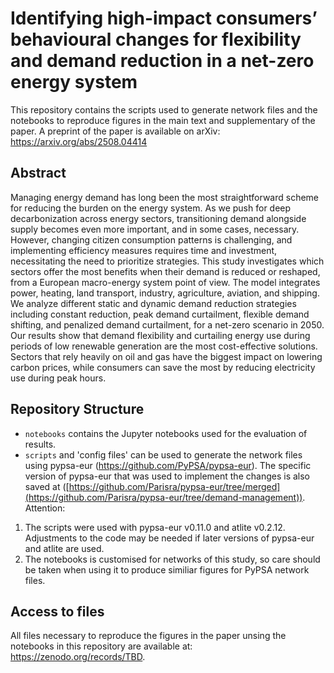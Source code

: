 # Identifying high-impact consumers’ behavioural changes for flexibility and demand reduction in a net-zero energy system
This repository contains the scripts used to generate network files and the notebooks to reproduce figures in the main text and supplementary of the paper.
A preprint of the paper is available on arXiv: https://arxiv.org/abs/2508.04414

## Abstract


Managing energy demand has long been the most straightforward scheme for reducing the burden on the energy system. As we push for deep decarbonization across energy sectors, transitioning demand alongside supply becomes even more important, and in some cases, necessary. However, changing citizen consumption patterns is challenging, and implementing efficiency measures requires time and investment, necessitating the need to prioritize strategies. This study investigates which sectors offer the most benefits when their demand is reduced or reshaped, from a European macro-energy system point of view. The model integrates power, heating, land transport, industry, agriculture, aviation, and shipping. We analyze different static and dynamic demand reduction strategies including constant reduction, peak demand curtailment, flexible demand shifting, and penalized demand curtailment, for a net-zero scenario in 2050. Our results show that demand flexibility and curtailing energy use during periods of low renewable generation are the most cost-effective solutions. Sectors that rely heavily on oil and gas have the biggest impact on lowering carbon prices, while consumers can save the most by reducing electricity use during peak hours.


## Repository Structure

- `notebooks` contains the Jupyter notebooks used for the evaluation of results.
- `scripts` and 'config files' can be used to generate the network files using pypsa-eur (https://github.com/PyPSA/pypsa-eur). The specific version of pypsa-eur that was used to implement the changes is also saved at ([https://github.com/Parisra/pypsa-eur/tree/merged](https://github.com/Parisra/pypsa-eur/tree/demand-management)).
Attention:
1. The scripts were used with pypsa-eur v0.11.0 and atlite v0.2.12. Adjustments to the code may be needed if later versions of pypsa-eur and atlite are used.
2. The notebooks is customised for networks of this study, so care should be taken
when using it to produce similiar figures for PyPSA network files.

## Access to files

All files necessary to reproduce the figures in the paper unsing the notebooks in this repository are available at: https://zenodo.org/records/TBD. 

